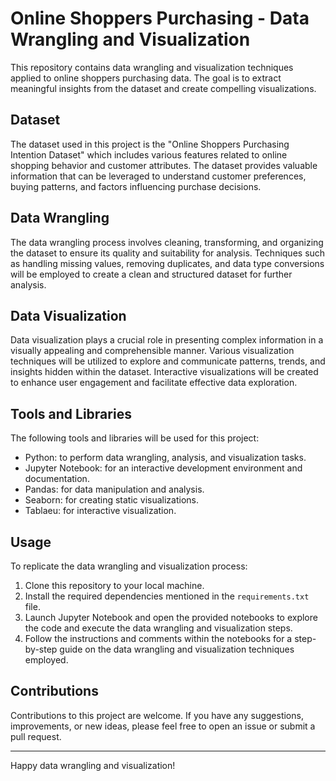 # Online Shoppers Purchasing - Data Wrangling and Visualization

This repository contains data wrangling and visualization techniques applied to online shoppers purchasing data. The goal is to extract meaningful insights from the dataset and create compelling visualizations.

## Dataset

The dataset used in this project is the "Online Shoppers Purchasing Intention Dataset" which includes various features related to online shopping behavior and customer attributes. The dataset provides valuable information that can be leveraged to understand customer preferences, buying patterns, and factors influencing purchase decisions.

## Data Wrangling

The data wrangling process involves cleaning, transforming, and organizing the dataset to ensure its quality and suitability for analysis. Techniques such as handling missing values, removing duplicates, and data type conversions will be employed to create a clean and structured dataset for further analysis.

## Data Visualization

Data visualization plays a crucial role in presenting complex information in a visually appealing and comprehensible manner. Various visualization techniques will be utilized to explore and communicate patterns, trends, and insights hidden within the dataset. Interactive visualizations will be created to enhance user engagement and facilitate effective data exploration.

## Tools and Libraries

The following tools and libraries will be used for this project:

- Python: to perform data wrangling, analysis, and visualization tasks.
- Jupyter Notebook: for an interactive development environment and documentation.
- Pandas: for data manipulation and analysis.
- Seaborn: for creating static visualizations.
- Tablaeu: for interactive visualization.

## Usage

To replicate the data wrangling and visualization process:

1. Clone this repository to your local machine.
2. Install the required dependencies mentioned in the `requirements.txt` file.
3. Launch Jupyter Notebook and open the provided notebooks to explore the code and execute the data wrangling and visualization steps.
4. Follow the instructions and comments within the notebooks for a step-by-step guide on the data wrangling and visualization techniques employed.

## Contributions

Contributions to this project are welcome. If you have any suggestions, improvements, or new ideas, please feel free to open an issue or submit a pull request.

---

Happy data wrangling and visualization!
